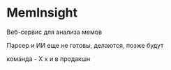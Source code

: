 # MemInsight

Веб-сервис для анализа мемов

Парсер и ИИ еще не готовы, делаются, позже будут

команда - Х х и в продакшн

